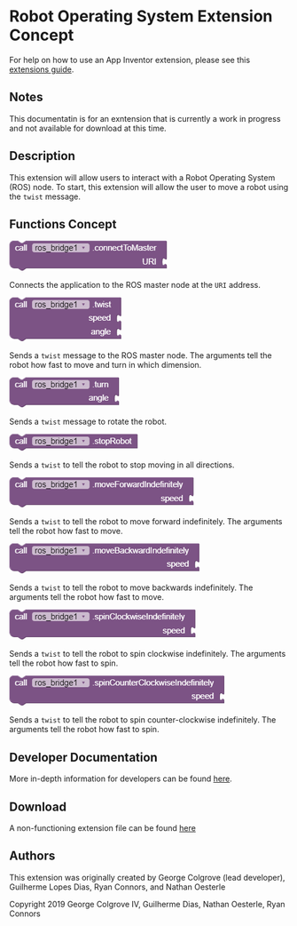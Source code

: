 # **Robot Operating System Extension Concept**

For help on how to use an App Inventor extension, please see this [extensions guide](http://ai2.appinventor.mit.edu/reference/other/extensions.html).

## Notes
This documentatin is for an exntension that is currently a work in progress and not available for download at this time.

## Description
This extension will allow users to interact with a Robot Operating System (ROS) node. To start, this extension will allow the user to move a robot using the `twist` message.

## Functions Concept
![Connect to master URI](ROSBlocks/ConnectToMasterURI.png)

Connects the application to the ROS master node at the `URI` address.

![Twist](ROSBlocks/Twist.png)

Sends a `twist` message to the ROS master node. The arguments tell the robot how fast to move and turn in which dimension.

![Turn](ROSBlocks/Turn.png)

Sends a `twist` message to rotate the robot.

![Stop](ROSBlocks/StopRobot.png)

Sends a `twist` to tell the robot to stop moving in all directions.

![Move forward indefinitely](ROSBlocks/ForwardIndefinitely.png)

Sends a `twist` to tell the robot to move forward indefinitely. The arguments tell the robot how fast to move.

![Move backwards indefinitely](ROSBlocks/BackwardsIndefinitely.png)

Sends a `twist` to tell the robot to move backwards indefinitely. The arguments tell the robot how fast to move.

![Spin Clockwise](ROSBlocks/SpinClockwise.png)

Sends a `twist` to tell the robot to spin clockwise indefinitely. The arguments tell the robot how fast to spin.

![Spin Counter-Clockwise](ROSBlocks/SpinCounterClockwise.png)

Sends a `twist` to tell the robot to spin counter-clockwise indefinitely. The arguments tell the robot how fast to spin.

## Developer Documentation

More in-depth information for developers can be found [here](https://gldias.github.io/extensions/ROS/ROS_Devel).

## Download

A non-functioning extension file can be found [here](https://github.com/gldias/extensions/raw/gh-pages/ROS/ros_bridge.aix)

## Authors
This extension was originally created by George Colgrove (lead developer), Guilherme Lopes Dias, Ryan Connors, and Nathan Oesterle

Copyright 2019 George Colgrove IV, Guilherme Dias, Nathan Oesterle, Ryan Connors
